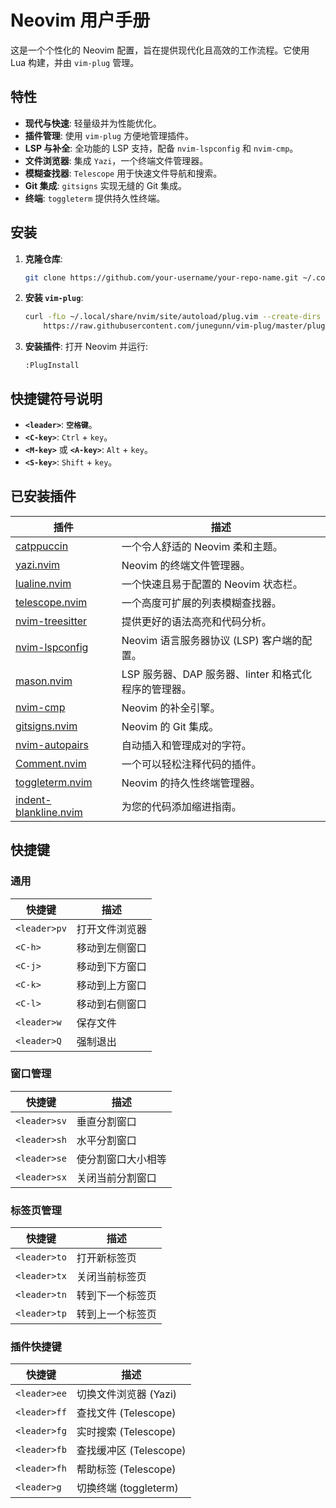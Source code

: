 # Neovim 用户手册

这是一个个性化的 Neovim 配置，旨在提供现代化且高效的工作流程。它使用 Lua 构建，并由 `vim-plug` 管理。

## 特性

-   **现代与快速**: 轻量级并为性能优化。
-   **插件管理**: 使用 `vim-plug` 方便地管理插件。
-   **LSP 与补全**: 全功能的 LSP 支持，配备 `nvim-lspconfig` 和 `nvim-cmp`。
-   **文件浏览器**: 集成 `Yazi`，一个终端文件管理器。
-   **模糊查找器**: `Telescope` 用于快速文件导航和搜索。
-   **Git 集成**: `gitsigns` 实现无缝的 Git 集成。
-   **终端**: `toggleterm` 提供持久性终端。

## 安装

1.  **克隆仓库**:
    ```bash
    git clone https://github.com/your-username/your-repo-name.git ~/.config/nvim
    ```

2.  **安装 `vim-plug`**:
    ```bash
    curl -fLo ~/.local/share/nvim/site/autoload/plug.vim --create-dirs \
        https://raw.githubusercontent.com/junegunn/vim-plug/master/plug.vim
    ```

3.  **安装插件**:
    打开 Neovim 并运行:
    ```vim
    :PlugInstall
    ```

## 快捷键符号说明

-   **`<leader>`**: **`空格键`**。
-   **`<C-key>`**: `Ctrl` + `key`。
-   **`<M-key>`** 或 **`<A-key>`**: `Alt` + `key`。
-   **`<S-key>`**: `Shift` + `key`。

## 已安装插件

| 插件 | 描述 |
| --- | --- |
| [catppuccin](https://github.com/catppuccin/nvim) | 一个令人舒适的 Neovim 柔和主题。 |
| [yazi.nvim](https://github.com/mikavilpas/yazi.nvim) | Neovim 的终端文件管理器。 |
| [lualine.nvim](https://github.com/nvim-lualine/lualine.nvim) | 一个快速且易于配置的 Neovim 状态栏。 |
| [telescope.nvim](https://github.com/nvim-telescope/telescope.nvim) | 一个高度可扩展的列表模糊查找器。 |
| [nvim-treesitter](https://github.com/nvim-treesitter/nvim-treesitter) | 提供更好的语法高亮和代码分析。 |
| [nvim-lspconfig](https://github.com/neovim/nvim-lspconfig) | Neovim 语言服务器协议 (LSP) 客户端的配置。 |
| [mason.nvim](https://github.com/williamboman/mason.nvim) | LSP 服务器、DAP 服务器、linter 和格式化程序的管理器。 |
| [nvim-cmp](https://github.com/hrsh7th/nvim-cmp) | Neovim 的补全引擎。 |
| [gitsigns.nvim](https://github.com/lewis6991/gitsigns.nvim) | Neovim 的 Git 集成。 |
| [nvim-autopairs](https://github.com/windwp/nvim-autopairs) | 自动插入和管理成对的字符。 |
| [Comment.nvim](https://github.com/numToStr/Comment.nvim) | 一个可以轻松注释代码的插件。 |
| [toggleterm.nvim](https://github.com/akinsho/toggleterm.nvim) | Neovim 的持久性终端管理器。 |
| [indent-blankline.nvim](https://github.com/lukas-reineke/indent-blankline.nvim) | 为您的代码添加缩进指南。 |

## 快捷键

### 通用

| 快捷键 | 描述 |
| --- | --- |
| `<leader>pv` | 打开文件浏览器 |
| `<C-h>` | 移动到左侧窗口 |
| `<C-j>` | 移动到下方窗口 |
| `<C-k>` | 移动到上方窗口 |
| `<C-l>` | 移动到右侧窗口 |
| `<leader>w` | 保存文件 |
| `<leader>Q` | 强制退出 |

### 窗口管理

| 快捷键 | 描述 |
| --- | --- |
| `<leader>sv` | 垂直分割窗口 |
| `<leader>sh` | 水平分割窗口 |
| `<leader>se` | 使分割窗口大小相等 |
| `<leader>sx` | 关闭当前分割窗口 |

### 标签页管理

| 快捷键 | 描述 |
| --- | --- |
| `<leader>to` | 打开新标签页 |
| `<leader>tx` | 关闭当前标签页 |
| `<leader>tn` | 转到下一个标签页 |
| `<leader>tp` | 转到上一个标签页 |

### 插件快捷键

| 快捷键 | 描述 |
| --- | --- |
| `<leader>ee` | 切换文件浏览器 (Yazi) |
| `<leader>ff` | 查找文件 (Telescope) |
| `<leader>fg` | 实时搜索 (Telescope) |
| `<leader>fb` | 查找缓冲区 (Telescope) |
| `<leader>fh` | 帮助标签 (Telescope) |
| `<leader>g` | 切换终端 (toggleterm) |
